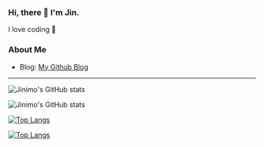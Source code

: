 ### Hi, there 👋 I'm Jin.
I love coding 💓

### About Me
- Blog: [My Github Blog](https://Jinimo.github.io.)

---


![Jinimo's GitHub stats](https://github-readme-stats.vercel.app/api?username=Jinimo&show_icons=true&theme=midnight-purple)

![Jinimo's GitHub stats](https://github-readme-stats.vercel.app/api?username=Jinimo&show_icons=true&theme=material-palenight)

[![Top Langs](https://github-readme-stats.vercel.app/api/top-langs/?username=Jinimo)](https://github.com/anuraghazra/github-readme-stats)

[![Top Langs](https://github-readme-stats.vercel.app/api/top-langs/?username=Jinimo&exclude_repo=github-readme-stats,Jinimo.github.io)](https://github.com/anuraghazra/github-readme-stats)
